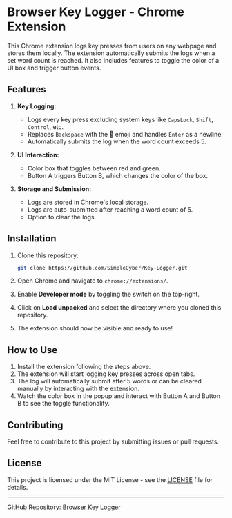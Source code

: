 # Browser Key Logger - Chrome Extension

This Chrome extension logs key presses from users on any webpage and stores them locally. The extension automatically submits the logs when a set word count is reached. It also includes features to toggle the color of a UI box and trigger button events.

## Features

1. **Key Logging:**
   - Logs every key press excluding system keys like `CapsLock`, `Shift`, `Control`, etc.
   - Replaces `Backspace` with the 🎃 emoji and handles `Enter` as a newline.
   - Automatically submits the log when the word count exceeds 5.

2. **UI Interaction:**
   - Color box that toggles between red and green.
   - Button A triggers Button B, which changes the color of the box.

3. **Storage and Submission:**
   - Logs are stored in Chrome's local storage.
   - Logs are auto-submitted after reaching a word count of 5.
   - Option to clear the logs.

## Installation

1. Clone this repository:
   ```bash
   git clone https://github.com/SimpleCyber/Key-Logger.git
   ```

2. Open Chrome and navigate to `chrome://extensions/`.

3. Enable **Developer mode** by toggling the switch on the top-right.

4. Click on **Load unpacked** and select the directory where you cloned this repository.

5. The extension should now be visible and ready to use!

## How to Use

1. Install the extension following the steps above.
2. The extension will start logging key presses across open tabs.
3. The log will automatically submit after 5 words or can be cleared manually by interacting with the extension.
4. Watch the color box in the popup and interact with Button A and Button B to see the toggle functionality.

## Contributing

Feel free to contribute to this project by submitting issues or pull requests. 

## License

This project is licensed under the MIT License - see the [LICENSE](LICENSE) file for details.

---

GitHub Repository: [Browser Key Logger](https://github.com/SimpleCyber/Key-Logger)
